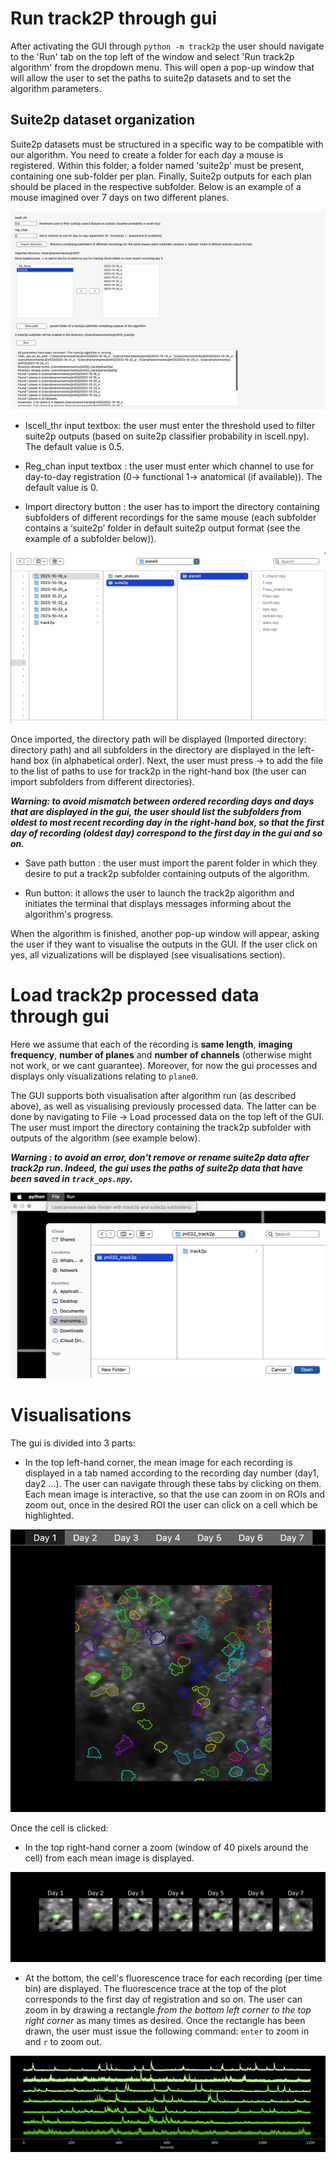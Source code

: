 # Run track2P through gui 

After activating the GUI through `python -m track2p` the user should navigate to the 'Run' tab on the top left of the window and select 'Run track2p algorithm' from the dropdown menu. This will open a pop-up window that will allow the user to set the paths to suite2p datasets and to set the algorithm parameters.

## Suite2p dataset organization

Suite2p datasets must be structured in a specific way to be compatible with our algorithm. You need to create a folder for each day a mouse is registered. Within this folder, a folder named 'suite2p' must be present, containing one sub-folder per plan. Finally, Suite2p outputs for each plan should be placed in the respective subfolder. Below is an example of a mouse imagined over 7 days on two different planes. 


![ex_popup_runtrack2p.png](media/plots/ex_popup_runt2p.png) 

- Iscell_thr input textbox: the user must enter the threshold used to filter suite2p outputs (based on suite2p classifier probability in iscell.npy). The default value is 0.5.
  
- Reg_chan input textbox : the user must enter which channel to use for day-to-day registration (0-> functional 1-> anatomical (if available)). The default value is 0.
  
- Import directory button : the user has to import the directory containing subfolders of different recordings for the same mouse (each subfolder contains a ‘suite2p’ folder in default suite2p output format (see the example of a subfolder below)).

![ex_subfolder.png](media/plots/ex_subfolder.png) 

Once imported, the directory path will be displayed (Imported directory: directory path) and all subfolders in the directory are displayed in the left-hand box (in alphabetical order). Next, the user must press -> to add the file to the list of paths to use for track2p in the right-hand box (the user can import subfolders from different directories).

***Warning: to avoid mismatch between ordered recording days and days that are displayed in the gui, the user should list the subfolders from oldest to most recent recording day in the right-hand box, so that the first day of recording (oldest day) correspond to the first day in the gui and so on.***

  
- Save path button : the user must import the parent folder in which they desire to put a track2p subfolder containing outputs of the algorithm.
  
- Run button: it allows the user to launch the track2p algorithm and initiates the terminal that displays messages informing about the algorithm's progress.

When the algorithm is finished, another pop-up window will appear, asking the user if they want to visualise the outputs in the GUI. If the user click on yes, all vizualizations will be displayed (see visualisations section). 

# Load track2p processed data through gui

Here we assume that each of the recording is **same length**, **imaging frequency**, **number of planes** and **number of channels** (otherwise might not work, or we cant guarantee). Moreover, for now the gui processes and displays only visualizations relating to `plane0`. 

The GUI supports both visualisation after algorithm run (as described above), as well as visualising previously processed data. The latter can be done by navigating to File -> Load processed data on the top left of the GUI. The user must import the directory containing the track2p subfolder with outputs of the algorithm (see example below).

***Warning : to avoid an error, don't remove or rename suite2p data after track2p run. Indeed, the gui uses the paths of suite2p data that have been saved in `track_ops.npy`.***

![ex_t2p_processed_data.png](media/plots/ex_t2p_processed_data.png) 


# Visualisations

The gui is divided into 3 parts: 

- In the top left-hand corner, the mean image for each recording is displayed in a tab named according to the recording day number (day1, day2 ...). The user can navigate through these tabs by clicking on them. Each mean image is interactive, so that the use can zoom in on ROIs and zoom out, once in the desired ROI the user can click on a cell which be highlighted.

![ex_meanimg_Gui](media/plots/ex_meanimg_Gui.png) 

Once the cell is clicked: 

- In the top right-hand corner a zoom (window of 40 pixels around the cell) from each mean image is displayed.

![ex_roi_gui.png](media/plots/ex_roi_gui.png) 
  
- At the bottom, the cell's fluorescence trace for each recording (per time bin) are displayed. The fluorescence trace at the top of the plot corresponds to the first day of registration and so on. The user can zoom in by drawing a rectangle *from the bottom left corner to the top right corner* as many times as desired. Once the rectangle has been drawn, the user must issue the following command: `enter` to zoom in and `r` to zoom out.

![ex_fluo_gui.png](media/plots/ex_fluo_gui.png)

